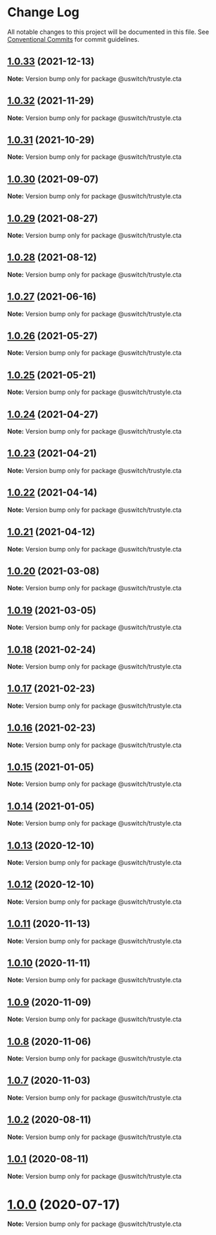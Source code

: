 # Change Log

All notable changes to this project will be documented in this file.
See [Conventional Commits](https://conventionalcommits.org) for commit guidelines.

## [1.0.33](https://github.com/uswitch/trustyle/compare/@uswitch/trustyle.cta@1.0.32...@uswitch/trustyle.cta@1.0.33) (2021-12-13)

**Note:** Version bump only for package @uswitch/trustyle.cta





## [1.0.32](https://github.com/uswitch/trustyle/compare/@uswitch/trustyle.cta@1.0.31...@uswitch/trustyle.cta@1.0.32) (2021-11-29)

**Note:** Version bump only for package @uswitch/trustyle.cta





## [1.0.31](https://github.com/uswitch/trustyle/compare/@uswitch/trustyle.cta@1.0.30...@uswitch/trustyle.cta@1.0.31) (2021-10-29)

**Note:** Version bump only for package @uswitch/trustyle.cta





## [1.0.30](https://github.com/uswitch/trustyle/compare/@uswitch/trustyle.cta@1.0.29...@uswitch/trustyle.cta@1.0.30) (2021-09-07)

**Note:** Version bump only for package @uswitch/trustyle.cta





## [1.0.29](https://github.com/uswitch/trustyle/compare/@uswitch/trustyle.cta@1.0.28...@uswitch/trustyle.cta@1.0.29) (2021-08-27)

**Note:** Version bump only for package @uswitch/trustyle.cta





## [1.0.28](https://github.com/uswitch/trustyle/compare/@uswitch/trustyle.cta@1.0.27...@uswitch/trustyle.cta@1.0.28) (2021-08-12)

**Note:** Version bump only for package @uswitch/trustyle.cta





## [1.0.27](https://github.com/uswitch/trustyle/compare/@uswitch/trustyle.cta@1.0.26...@uswitch/trustyle.cta@1.0.27) (2021-06-16)

**Note:** Version bump only for package @uswitch/trustyle.cta





## [1.0.26](https://github.com/uswitch/trustyle/compare/@uswitch/trustyle.cta@1.0.25...@uswitch/trustyle.cta@1.0.26) (2021-05-27)

**Note:** Version bump only for package @uswitch/trustyle.cta





## [1.0.25](https://github.com/uswitch/trustyle/compare/@uswitch/trustyle.cta@1.0.24...@uswitch/trustyle.cta@1.0.25) (2021-05-21)

**Note:** Version bump only for package @uswitch/trustyle.cta





## [1.0.24](https://github.com/uswitch/trustyle/compare/@uswitch/trustyle.cta@1.0.23...@uswitch/trustyle.cta@1.0.24) (2021-04-27)

**Note:** Version bump only for package @uswitch/trustyle.cta





## [1.0.23](https://github.com/uswitch/trustyle/compare/@uswitch/trustyle.cta@1.0.22...@uswitch/trustyle.cta@1.0.23) (2021-04-21)

**Note:** Version bump only for package @uswitch/trustyle.cta





## [1.0.22](https://github.com/uswitch/trustyle/compare/@uswitch/trustyle.cta@1.0.21...@uswitch/trustyle.cta@1.0.22) (2021-04-14)

**Note:** Version bump only for package @uswitch/trustyle.cta





## [1.0.21](https://github.com/uswitch/trustyle/compare/@uswitch/trustyle.cta@1.0.20...@uswitch/trustyle.cta@1.0.21) (2021-04-12)

**Note:** Version bump only for package @uswitch/trustyle.cta





## [1.0.20](https://github.com/uswitch/trustyle/compare/@uswitch/trustyle.cta@1.0.19...@uswitch/trustyle.cta@1.0.20) (2021-03-08)

**Note:** Version bump only for package @uswitch/trustyle.cta





## [1.0.19](https://github.com/uswitch/trustyle/compare/@uswitch/trustyle.cta@1.0.18...@uswitch/trustyle.cta@1.0.19) (2021-03-05)

**Note:** Version bump only for package @uswitch/trustyle.cta





## [1.0.18](https://github.com/uswitch/trustyle/compare/@uswitch/trustyle.cta@1.0.16...@uswitch/trustyle.cta@1.0.18) (2021-02-24)

**Note:** Version bump only for package @uswitch/trustyle.cta






## [1.0.17](https://github.com/uswitch/trustyle/compare/@uswitch/trustyle.cta@1.0.16...@uswitch/trustyle.cta@1.0.17) (2021-02-23)

**Note:** Version bump only for package @uswitch/trustyle.cta





## [1.0.16](https://github.com/uswitch/trustyle/compare/@uswitch/trustyle.cta@1.0.15...@uswitch/trustyle.cta@1.0.16) (2021-02-23)

**Note:** Version bump only for package @uswitch/trustyle.cta





## [1.0.15](https://github.com/uswitch/trustyle/compare/@uswitch/trustyle.cta@1.0.13...@uswitch/trustyle.cta@1.0.15) (2021-01-05)

**Note:** Version bump only for package @uswitch/trustyle.cta





## [1.0.14](https://github.com/uswitch/trustyle/compare/@uswitch/trustyle.cta@1.0.13...@uswitch/trustyle.cta@1.0.14) (2021-01-05)

**Note:** Version bump only for package @uswitch/trustyle.cta





## [1.0.13](https://github.com/uswitch/trustyle/compare/@uswitch/trustyle.cta@1.0.12...@uswitch/trustyle.cta@1.0.13) (2020-12-10)

**Note:** Version bump only for package @uswitch/trustyle.cta





## [1.0.12](https://github.com/uswitch/trustyle/compare/@uswitch/trustyle.cta@1.0.11...@uswitch/trustyle.cta@1.0.12) (2020-12-10)

**Note:** Version bump only for package @uswitch/trustyle.cta






## [1.0.11](https://github.com/uswitch/trustyle/compare/@uswitch/trustyle.cta@1.0.10...@uswitch/trustyle.cta@1.0.11) (2020-11-13)

**Note:** Version bump only for package @uswitch/trustyle.cta





## [1.0.10](https://github.com/uswitch/trustyle/compare/@uswitch/trustyle.cta@1.0.9...@uswitch/trustyle.cta@1.0.10) (2020-11-11)

**Note:** Version bump only for package @uswitch/trustyle.cta





## [1.0.9](https://github.com/uswitch/trustyle/compare/@uswitch/trustyle.cta@1.0.8...@uswitch/trustyle.cta@1.0.9) (2020-11-09)

**Note:** Version bump only for package @uswitch/trustyle.cta





## [1.0.8](https://github.com/uswitch/trustyle/compare/@uswitch/trustyle.cta@1.0.7...@uswitch/trustyle.cta@1.0.8) (2020-11-06)

**Note:** Version bump only for package @uswitch/trustyle.cta





## [1.0.7](https://github.com/uswitch/trustyle/compare/@uswitch/trustyle.cta@1.0.6...@uswitch/trustyle.cta@1.0.7) (2020-11-03)

**Note:** Version bump only for package @uswitch/trustyle.cta





## [1.0.2](https://github.com/uswitch/trustyle/compare/@uswitch/trustyle.cta@1.0.1...@uswitch/trustyle.cta@1.0.2) (2020-08-11)

**Note:** Version bump only for package @uswitch/trustyle.cta





## [1.0.1](https://github.com/uswitch/trustyle/compare/@uswitch/trustyle.cta@1.0.0...@uswitch/trustyle.cta@1.0.1) (2020-08-11)

**Note:** Version bump only for package @uswitch/trustyle.cta





# [1.0.0](https://github.com/uswitch/trustyle/compare/@uswitch/trustyle.cta@0.3.0...@uswitch/trustyle.cta@1.0.0) (2020-07-17)

**Note:** Version bump only for package @uswitch/trustyle.cta
